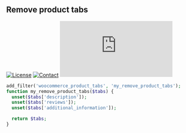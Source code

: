 ## Remove product tabs
[![License](https://img.shields.io/github/license/dedewiweka/snippets?color=brightgreen)](https://github.com/dedewiweka/snippets/blob/main/LICENSE) [![Contact](https://img.shields.io/badge/contact-Dede%20Wiweka-orange)](https://dede.wiweka.com/development) ![File size](https://img.shields.io/github/size/dedewiweka/snippets/Woocommerce/remove-product-tabs.md) 
```php
add_filter('woocommerce_product_tabs', 'my_remove_product_tabs');
function my_remove_product_tabs($tabs) {
  unset($tabs['description']);
  unset($tabs['reviews']);
  unset($tabs['additional_information']);

  return $tabs;
}
```